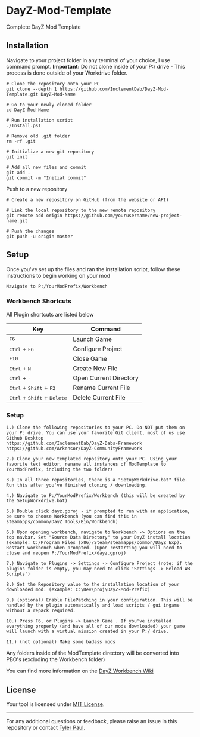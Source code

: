 # DayZ-Mod-Template

Complete DayZ Mod Template

## Installation

Navigate to your project folder in any terminal of your choice, I use command prompt. **Important:** Do not clone inside of your P:\ drive - This process is done outside of your Workdrive folder.

```
# Clone the repository onto your PC
git clone --depth 1 https://github.com/InclementDab/DayZ-Mod-Template.git DayZ-Mod-Name

# Go to your newly cloned folder
cd DayZ-Mod-Name

# Run installation script
./Install.ps1

# Remove old .git folder
rm -rf .git

# Initialize a new git repository
git init

# Add all new files and commit
git add .
git commit -m "Initial commit"
```

Push to a new repository 
```
# Create a new repository on GitHub (from the website or API)

# Link the local repository to the new remote repository
git remote add origin https://github.com/yourusername/new-project-name.git

# Push the changes
git push -u origin master
```

## Setup

Once you've set up the files and ran the installation script, follow these instructions to begin working on your mod

```
Navigate to P:/YourModPrefix/Workbench
```

### Workbench Shortcuts

All Plugin shortcuts are listed below

| Key          | Command                     |
|--------------|-----------------------------|
| <kbd>F6</kbd> | Launch Game |
| <kbd>Ctrl</kbd> + <kbd>F6</kbd> | Configure Project |
| <kbd>F10</kbd> | Close Game |
| <kbd>Ctrl</kbd> + <kbd>N</kbd> | Create New File |
| <kbd>Ctrl</kbd> + <kbd>-</kbd> | Open Current Directory |
| <kbd>Ctrl</kbd> + <kbd>Shift</kbd> + <kbd>F2</kbd> | Rename Current File |
| <kbd>Ctrl</kbd> + <kbd>Shift</kbd> + <kbd>Delete</kbd> | Delete Current File |


### Setup
```
1.) Clone the following repositories to your PC. Do NOT put them on your P: drive. You can use your favorite Git client, most of us use Github Desktop
https://github.com/InclementDab/DayZ-Dabs-Framework
https://github.com/Arkensor/DayZ-CommunityFramework

2.) Clone your new templated repository onto your PC. Using your favorite text editor, rename all instances of ModTemplate to YourModPrefix, including the two folders

3.) In all three repositories, there is a "SetupWorkdrive.bat" file. Run this after you've finished cloning / downloading.

4.) Navigate to P:/YourModPrefix/Workbench (this will be created by the SetupWorkdrive.bat)

5.) Double click dayz.gproj - if prompted to run with an application, be sure to choose Workbench (you can find this in steamapps/common/DayZ Tools/Bin/Workbench)

6.) Upon opening workbench, navigate to Workbench -> Options on the top navbar. Set "Source Data Directory" to your DayZ install location (example: C:/Program Files (x86)/Steam/steamapps/common/DayZ Exp). Restart workbench when prompted. (Upon restarting you will need to close and reopen P:/YourModPrefix/dayz.gproj)

7.) Navigate to Plugins -> Settings -> Configure Project (note: if the plugins folder is empty, you may need to click 'Settings -> Reload WB Scripts')

8.) Set the Repository value to the installation location of your downloaded mod. (example: C:\Dev\proj\DayZ-Mod-Prefix)

9.) (optional) Enable FilePatching in your configuration. This will be handled by the plugin automatically and load scripts / gui ingame without a repack required.

10.) Press F6, or Plugins -> Launch Game . If you've installed everything properly (and have all of our mods downloaded) your game will launch with a virtual mission created in your P:/ drive. 

11.) (not optional) Make some badass mods 

```

Any folders inside of the ModTemplate directory will be converted into PBO's (excluding the Workbench folder)


You can find more information on the [DayZ Workbench Wiki](https://community.bistudio.com/wiki/DayZ:Workbench_Script_Debugging)


## License

Your tool is licensed under [MIT License](LICENSE.md).

---

For any additional questions or feedback, please raise an issue in this repository or contact [Tyler Paul](mailto:tylerpaul2329@gmail.com).
```